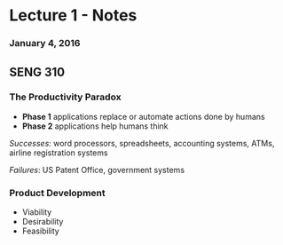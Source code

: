 # Lecture 1 - Notes  

### January 4, 2016  

## SENG 310

### The Productivity Paradox

* __Phase 1__ applications replace or automate actions done by humans
* __Phase 2__ applications help humans think

_Successes_: word processors, spreadsheets, accounting systems, ATMs, airline registration systems

_Failures_: US Patent Office, government systems

### Product Development

* Viability
* Desirability
* Feasibility


